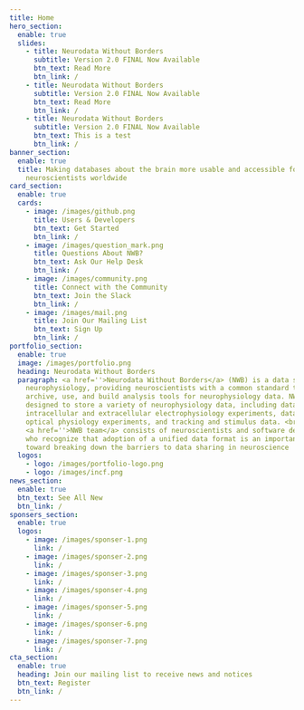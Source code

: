 ```yaml
---
title: Home
hero_section:
  enable: true
  slides:
    - title: Neurodata Without Borders
      subtitle: Version 2.0 FINAL Now Available
      btn_text: Read More
      btn_link: /
    - title: Neurodata Without Borders
      subtitle: Version 2.0 FINAL Now Available
      btn_text: Read More
      btn_link: /
    - title: Neurodata Without Borders
      subtitle: Version 2.0 FINAL Now Available
      btn_text: This is a test
      btn_link: /
banner_section:
  enable: true
  title: Making databases about the brain more usable and accessible for
    neuroscientists worldwide
card_section:
  enable: true
  cards:
    - image: /images/github.png
      title: Users & Developers
      btn_text: Get Started
      btn_link: /
    - image: /images/question_mark.png
      title: Questions About NWB?
      btn_text: Ask Our Help Desk
      btn_link: /
    - image: /images/community.png
      title: Connect with the Community
      btn_text: Join the Slack
      btn_link: /
    - image: /images/mail.png
      title: Join Our Mailing List
      btn_text: Sign Up
      btn_link: /
portfolio_section:
  enable: true
  image: /images/portfolio.png
  heading: Neurodata Without Borders
  paragraph: <a href=''>Neurodata Without Borders</a> (NWB) is a data standard for
    neurophysiology, providing neuroscientists with a common standard to share,
    archive, use, and build analysis tools for neurophysiology data. NWB is
    designed to store a variety of neurophysiology data, including data from
    intracellular and extracellular electrophysiology experiments, data from
    optical physiology experiments, and tracking and stimulus data. <br><br> The
    <a href=''>NWB team</a> consists of neuroscientists and software developers
    who recognize that adoption of a unified data format is an important step
    toward breaking down the barriers to data sharing in neuroscience
  logos:
    - logo: /images/portfolio-logo.png
    - logo: /images/incf.png
news_section:
  enable: true
  btn_text: See All New
  btn_link: /
sponsers_section:
  enable: true
  logos:
    - image: /images/sponser-1.png
      link: /
    - image: /images/sponser-2.png
      link: /
    - image: /images/sponser-3.png
      link: /
    - image: /images/sponser-4.png
      link: /
    - image: /images/sponser-5.png
      link: /
    - image: /images/sponser-6.png
      link: /
    - image: /images/sponser-7.png
      link: /
cta_section:
  enable: true
  heading: Join our mailing list to receive news and notices
  btn_text: Register
  btn_link: /
---
```

